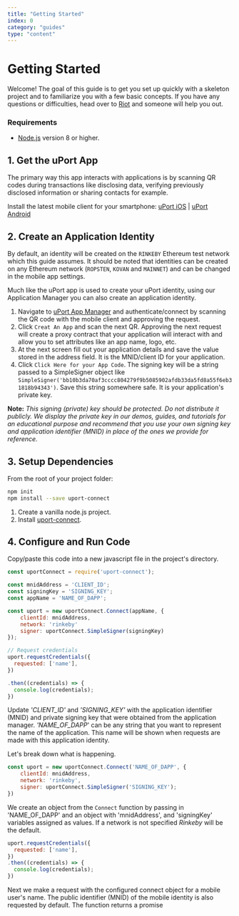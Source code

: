 ```yaml
---
title: "Getting Started"
index: 0
category: "guides"
type: "content"
---
```



# Getting Started

Welcome! The goal of this guide is to get you set up quickly with a skeleton project and to familiarize you with a few basic concepts.  If you have any questions or difficulties, head over to [Riot](chat.uport.me) and someone will help you out.

### Requirements

* [Node.js](https://nodejs.org/en/) version 8 or higher.

## 1. Get the uPort App

The primary way this app interacts with applications is by scanning QR codes during transactions like disclosing data, verifying previously disclosed information or sharing contacts for example.

Install the latest mobile client for your smartphone: [uPort iOS](https://itunes.apple.com/us/app/uport-identity-wallet-ethereum/id1123434510?mt=8) | [uPort Android](https://play.google.com/store/apps/details?id=com.uportMobile)

## 2. Create an Application Identity

By default, an identity will be created on the `RINKEBY` Ethereum test network which this guide assumes.  It should be noted that identities can be created on any Ethereum network (`ROPSTEN`, `KOVAN` and `MAINNET`) and can be changed in the mobile app settings.

Much like the uPort app is used to create your uPort identity, using our Application Manager you can also create an application identity.

1. Navigate to [uPort App Manager](https://appmanager.uport.me) and authenticate/connect by scanning the QR code with the mobile client and approving the request.
1. Click `Creat An App` and scan the next QR.  Approving the next request will create a proxy contract that your application will interact with and allow you to set attributes like an app name, logo, etc.
1. At the next screen fill out your application details and save the value stored in the address field.  It is the MNID/client ID for your application.
1. Click `Click Here for your App Code`.  The signing key will be a string passed to a SimpleSigner object like `SimpleSigner('bb10b3da70af3cccc804279f9b5085902afdb33da5fd8a55f6eb31818b94343')`.  Save this string somewhere safe.  It is your application's private key.

**Note:** *This signing (private) key should be protected.  Do not distribute it publicly.  We display the private key in our demos, guides, and tutorials for an educational purpose and recommend that you use your own signing key and application identifier (MNID) in place of the ones we provide for reference.*

## 3. Setup Dependencies

From the root of your project folder:
```bash
npm init
npm install --save uport-connect
```

1. Create a vanilla node.js project.
1. Install [uport-connect](https://github.com/uport-project/uport-connect).

## 4. Configure and Run Code

Copy/paste this code into a new javascript file in the project's directory.

```js
const uportConnect = require('uport-connect');

const mnidAddress = 'CLIENT_ID';
const signingKey = 'SIGNING_KEY';
const appName = 'NAME_OF_DAPP';

const uport = new uportConnect.Connect(appName, {
    clientId: mnidAddress,
    network: 'rinkeby'
    signer: uportConnect.SimpleSigner(signingKey)
});

// Request credentials
uport.requestCredentials({
  requested: ['name'],
})

.then((credentials) => {
  console.log(credentials);
})
```

Update *'CLIENT_ID'* and *'SIGNING_KEY'* with the application identifier (MNID) and private signing key that were obtained from the application manager. *'NAME_OF_DAPP*' can be any string that you want to represent the name of the application.  This name will be shown when requests are made with this application identity.

Let's break down what is happening.

```js
const uport = new uportConnect.Connect('NAME_OF_DAPP', {
    clientId: mnidAddress,
    network: 'rinkeby',
    signer: uportConnect.SimpleSigner('SIGNING_KEY');
})
```

We create an object from the `Connect` function by passing in 'NAME_OF_DAPP' and an object with 'mnidAddress', and 'signingKey' variables assigned as values.  If a network is not specified *Rinkeby* will be the default.

```js
uport.requestCredentials({
  requested: ['name'],
})
.then((credentials) => {
  console.log(credentials);
})
```

Next we make a request with the configured connect object for a mobile user's name.  The public identifier (MNID) of the mobile identity is also requested by default.  The function returns a promise
